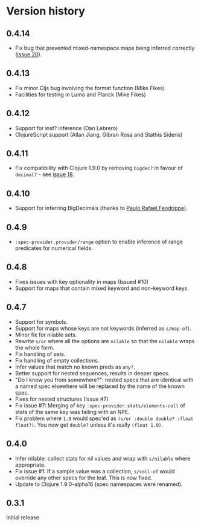 # Version history

## 0.4.14

* Fix bug that prevented mixed-namespace maps being inferred correctly
  ([issue 20](https://github.com/stathissideris/spec-provider/issues/20)).

## 0.4.13

* Fix minor Cljs bug involving the format function (Mike Fikes)
* Facilities for testing in Lumo and Planck (Mike Fikes)

## 0.4.12

* Support for inst? inference (Dan Lebrero)
* ClojureScript support (Allan Jiang, Gibran Rosa and Stathis Sideris)

## 0.4.11

* Fix compatibility with Clojure 1.9.0 by removing `bigdec?` in favour
  of `decimal?` - see
  [issue 18](https://github.com/stathissideris/spec-provider/issues/18).

## 0.4.10

* Support for inferring BigDecimals (thanks to
  [Paulo Rafael Feodrippe](https://github.com/pfeodrippe)).

## 0.4.9

* `:spec-provider.provider/range` option to enable inference of range
  predicates for numerical fields.

## 0.4.8

* Fixes issues with key optionality in maps (Issued #10)
* Support for maps that contain mixed keyword and non-keyword keys.

## 0.4.7

* Support for symbols.
* Support for maps whose keys are not keywords (inferred as `s/map-of`).
* Minor fix for nilable sets.
* Rewrite `s/or` where all the options are `nilable` so that the
  `nilable` wraps the whole form.
* Fix handling of sets.
* Fix handling of empty collections.
* Infer values that match no known preds as `any?`.
* Better support for nested sequences, results in deeper specs.
* "Do I know you from somewhere?": nested specs that are identical
  with a named spec elsewhere will be replaced by the name of the
  known spec.
* Fixes for nested structures (Issue #7)
* Fix issue #7: Merging of key `:spec-provider.stats/elements-coll`
  of stats of the same key was failing with an NPE.
* Fix problem where `1.0` would spec'ed as `(s/or :double double? :float float?)`.
  You now get `double?` unless it's really `(float 1.0)`.

## 0.4.0

* Infer nilable: collect stats for nil values and wrap with
  `s/nilable` where appropriate.
* Fix issue #1: If a sample value was a collection, `s/coll-of` would
  override any other specs for the leaf. This is now fixed.
* Update to Clojure 1.9.0-alpha16 (spec namespaces were renamed).

## 0.3.1

Initial release
